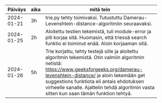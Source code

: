 

Päiväys       | aika | mitä tein |
-----------|------|--------|
2024-01-21 | 3h | trie.py tehty toimivaksi. Tutustuttu Damerau-Levenshtein-distance-algoritmiin seuraavaksi. |
2024-01-25 | 2h | Aloitettu testien tekemistä, tuli module-error ja piti korjaa sitä. Huomasin, että triessä search funktio ei toiminut enää. Aloin korjaaman sitä. |
2024-01-26 | 5h | Trie korjattu, tehty testejä sille ja aloitettu algoritmin tekemistä. Otin valmiin algoritmin netistä: https://www.geeksforgeeks.org/damerau-levenshtein-distance/ ja aloin tekemään get suggestions funktiota eli antais ehdotuksen virheelle sanalle. Ajattelin tehdä algoritmin vasta sitten kun saan tämän funktion tehtyä. |
